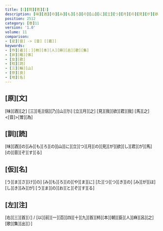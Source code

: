 ```yaml
---
title: [（][問][答][）]
description: [味][酒][の][み][も][ろ][の][山][に][立][つ][月][の][見][が][欲][し][君][が][馬][の][音][ぞ][す][る]
position: 2512
category: [巻]11
version: '1.0'
volume: 11
comparison:
- [足][音] -> [音] [[嘉]]
keywords:
- [作][者][：][柿][本][人][麻][呂][歌][集]
- [非][略][体]
- [女][歌]
- [枕][詞]
- [三][輪][山]
- [奈][良]
- [地][名]
---
```


## [原][文]

[味][酒][之] [三][毛][侶][乃][山][尓] [立][月][之] [見][我][欲][君][我] [馬][之]<[音]>[曽][為]

## [訓][読]

[味][酒][の][み][も][ろ][の][山][に][立][つ][月][の][見][が][欲][し][君][が][馬][の][音][ぞ][す][る]

## [仮][名]

[う][ま][さ][け][の] [み][も][ろ][の][や][ま][に] [た][つ][つ][き][の] [み][が][ほ][し][き][み][が] [う][ま][の][お][と][ぞ][す][る]

## [左][注]

[右][三][首][（] / [以][前][一][百][四][十][九][首][柿][本][朝][臣][人][麻][呂][之][歌][集][出][）]

